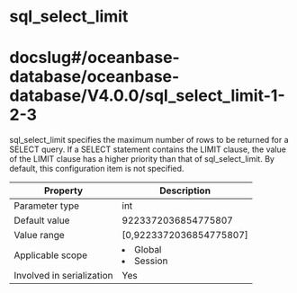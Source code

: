 sql_select_limit
=====================================
# docslug#/oceanbase-database/oceanbase-database/V4.0.0/sql_select_limit-1-2-3
sql_select_limit specifies the maximum number of rows to be returned for a SELECT query. If a SELECT statement contains the LIMIT clause, the value of the LIMIT clause has a higher priority than that of sql_select_limit. By default, this configuration item is not specified.


| **Property** | **Description** |
|---------|------------------------------------------------------------------------------------------------------------|
| Parameter type | int |
| Default value | 9223372036854775807 |
| Value range | [0,9223372036854775807] |
| Applicable scope | <li> Global   <li> Session |
| Involved in serialization | Yes |



